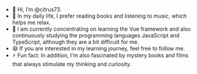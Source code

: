 - 👋 Hi, I’m @citrus73.
- 👀 In my daily life, I prefer reading books and listening to music, which helps me relax.
- 🌱 I am currently concentrating on learning the Vue framework and also continuously studying the programming languages JavaScript and TypeScript, although they are a bit difficult for me.
- 😄 If you are interested in my learning journey, feel free to follow me.
- ⚡ Fun fact: In addition, I'm also fascinated by mystery books and films that always stimulate my thinking and curiosity.

<!---
citrus73/citrus73 is a ✨ special ✨ repository because its `README.md` (this file) appears on your GitHub profile.
You can click the Preview link to take a look at your changes.
--->
